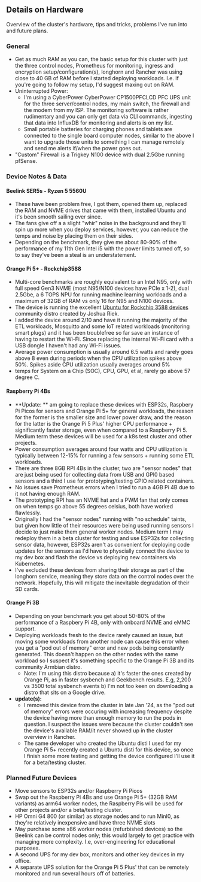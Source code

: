 ## Details on Hardware

Overview of the cluster's hardware, tips and tricks, problems I've run into and future plans. 


### General 
* Get as much RAM as you can, the basic setup for this cluster with just the three control nodes, Prometheus for monitoring, ingress and encryption setup/configuration(s), longhorn and Rancher was using close to 40 GB of RAM before I started deploying workloads. I.e. if you're going to follow my setup, I'd suggest maxing out on RAM. 
* Uninterrupted Power: 
    * I'm using a CyberPower CyberPower CP1500PFCLCD PFC UPS unit for the three server/control nodes, my main switch, the firewall and the modem from my ISP. The monitoring software is rather rudimentary and you can only get data via CLI commands, ingesting that data into InfluxDB for monitoring and alerts is on my list. 
    * Small portable batteries for charging phones and tablets are connected to the single board computer nodes, similar to the above I want to upgrade those units to something I can manage remotely and send me alerts if/when the power goes out. 
* "Custom" Firewall is a Trigkey N100 device with dual 2.5Gbe running pfSense.

### Device Notes & Data

#### Beelink SER5s - Ryzen 5 5560U
* These have been problem free, I got them, opened them up, replaced the RAM and NVME drives that came with them, installed Ubuntu and it's been smooth sailing ever since.
* The fans give off a a slight "whir" noise in the background and they'll spin up more when you deploy services, however, you can reduce the temps and noise by placing them on their sides.
* Depending on the benchmark, they give me about 80-90% of the performance of my 11th Gen Intel i5 with the power limits turned off, so to say they've been a steal is an understatement. 

#### Orange Pi 5+ - Rockchip3588 
* Multi-core benchmarks are roughly equivalent to an Intel N95, only with full speed Gen3 NVME (most N95/N100 devices have PCIe x 1-2), dual 2.5Gbe, a 6 TOPS NPU for running machine learning workloads and a maximum of 32GB of RAM vs only 16 for N95 and N100 devices.
* The device is running the excellent [Ubuntu for Rockchip 3588 devices](https://github.com/Joshua-Riek/ubuntu-rockchip) community distro created by Joshua Riek. 
* I added the device around 2/10 and have it running the majority of the ETL workloads, Mosquitto and some IoT related workloads (monitoring smart plugs) and it has been troublefree so far save an instance of having to restart the Wi-Fi. Since replacing the internal Wi-Fi card with a USB dongle I haven't had any Wi-Fi issues.
* Average power consumption is usually around 6.5 watts and rarely goes above 8 even during periods when the CPU utilization spikes above 50%. Spikes aside CPU utilization usually averages around 5% 
* temps for System on a Chip  (SOC), CPU, GPU, et al, rarely go above 57 degree C.

#### Raspberry Pi 4Bs 
* **Update: ** am going to replace these devices with ESP32s, Raspbery Pi Picos for sensors and Orange Pi 5+ for general workloads, the reason for the former is the smaller size and lower power draw, and the reason for the latter is the Orange Pi 5 Plus' higher CPU performance + significantly faster storage, even when compared to a Raspberry Pi 5. Medium term these devices will be used for a k8s test cluster and other projects.
* Power consumption averages around four watts and CPU utilization is typically between 12-15% for running a few sensors + running some ETL workloads. 
* There are three 8GB RPI 4Bs in the cluster, two are "sensor nodes" that are just being used for collecting data from USB and GPI0 based sensors and a third I use for prototyping/testing GPIO related containers. 
* No issues save Prometheus errors when I tried to run a 4GB Pi 4B due to it not having enough RAM. 
* The prototyping RPI has an NVME hat and a PWM fan that only comes on when temps go above 55 degrees celsius, both have worked flawlessly. 
* Originally I had the "sensor nodes" running with "no schedule" taints, but given how little of their resources were being used running sensors I decide to just make them general worker nodes. Medium term I may redeploy them in a beta cluster for testing and use ESP32s for collecting sensor data, however, ESP32s aren't as convenient for deploying code updates for the sensors as I'd have to physcially connect the device to my dev box and flash the device vs deploying new containers via Kubernetes. 
* I've excluded these devices from sharing their storage as part of the longhorn service, meaning they store data on the control nodes over the network. Hopefully, this will mitigate the inevitable degradation of their SD cards.

#### Orange Pi 3B
* Depending on your benchmark you get about 50-80% of the performance of a Raspbery Pi 4B, only with onboard NVME and eMMC support.
* Deploying workloads fresh to the device rarely caused an issue, but moving some workloads from another node can cause this error when you get a "pod out of memory" error and new pods being constantly generated. This doesn't happen on the other nodes with the same workload so I suspect it's something specific to the Orange Pi 3B and its community Armbian distro. 
    * Note: I'm using this distro because a) it's faster the ones created by Orange Pi, as in faster sysbench and Geekbench results. E.g, 2,200 vs 3500 total sysbench events b) I'm not too keen on downloading a distro that sits on a Google drive. 
* **update(s):** 
    * I removed this device from the cluster in late Jan '24, as the "pod out of memory" errors were occuring with increasing frequency despite the device having more than enough memory to run the pods in question. I suspect the issues were because the cluster couldn't see the device's available RAM/it never showed up in the cluster overview in Rancher. 
    * The same developer who created the Ubuntu disti I used for my Orange Pi 5+ recently created a Ubuntu disti for this device, so once I finish some more testing and getting the device configured I'll use it for a beta/testing cluster.

### Planned Future Devices
* Move sensors to ESP32s and/or Raspberry Pi Picos
* Swap out the Raspberry Pi 4Bs and use Orange Pi 5+ (32GB RAM variants) as arm64 worker nodes, the Raspberry Pis will be used for other projects and/or a beta/testing cluster.
*  HP Omni G4 800 (or similar) as storage nodes and to run MinI0, as they're relatively inexpensive and have three NVME slots
* May purchase some x86 worker nodes (refurbished devices) so the Beelink can be control nodes only; this would largely to get practice with managing more complexity. I.e, over-engineering for educational purposes.
* A second UPS for my dev box, monitors and other key devices in my office.
* A separate UPS solution for the Orange Pi 5 Plus' that can be remotely monitored and run several hours off of batteries. 